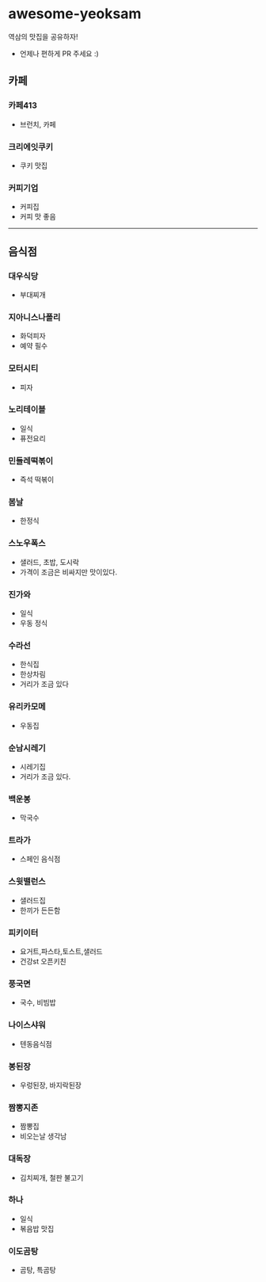 # awesome-yeoksam
역삼의 맛집을 공유하자!

- 언제나 편하게 PR 주세요 :) 

## 카페

### 카페413
- 브런치, 카페

### 크리에잇쿠키
- 쿠키 맛집

### 커피기업
- 커피집
- 커피 맛 좋음

----

## 음식점

### 대우식당
- 부대찌개

### 지아니스나폴리
- 화덕피자
- 예약 필수

### 모터시티
- 피자

### 노리테이블
- 일식
- 퓨전요리

### 민들레떡볶이
- 즉석 떡볶이

### 봄날
- 한정식

### 스노우폭스
- 샐러드, 초밥, 도시락
- 가격이 조금은 비싸지만 맛이있다.

### 진가와
- 일식
- 우동 정식

### 수라선
- 한식집
- 한상차림
- 거리가 조금 있다

### 유리카모메
- 우동집

### 순남시레기
- 시레기집
- 거리가 조금 있다.

### 백운봉
- 막국수

### 트라가
- 스페인 음식점

### 스윗밸런스
- 샐러드집
- 한끼가 든든함

### 피키이터
- 요거트,파스타,토스트,샐러드
- 건강st 오픈키친

### 풍국면
- 국수, 비빔밥

### 나이스샤워
- 텐동음식점

### 봉된장
- 우렁된장, 바지락된장

### 짬뽕지존
- 짬뽕집
- 비오는날 생각남

### 대독장
- 김치찌개, 철판 불고기

### 하나
- 일식
- 볶음밥 맛집

### 이도곰탕
- 곰탕, 특곰탕
